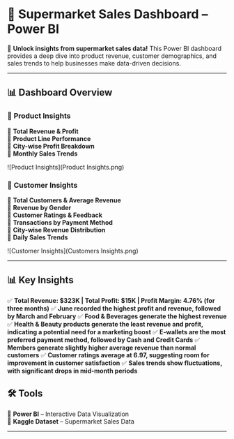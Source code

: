 # 🛒 Supermarket Sales Dashboard – Power BI  

🚀 **Unlock insights from supermarket sales data!** This Power BI dashboard provides a deep dive into product revenue, customer demographics, and sales trends to help businesses make data-driven decisions.  

---

## 📊 **Dashboard Overview**  

### 🏬 **Product Insights**  
🔹 **Total Revenue & Profit**  
🔹 **Product Line Performance**  
🔹 **City-wise Profit Breakdown**  
🔹 **Monthly Sales Trends**  

![Product Insights](Product Insights.png)  

### 👥 **Customer Insights**  
🔹 **Total Customers & Average Revenue**  
🔹 **Revenue by Gender**  
🔹 **Customer Ratings & Feedback**  
🔹 **Transactions by Payment Method**  
🔹 **City-wise Revenue Distribution**  
🔹 **Daily Sales Trends**  

![Customer Insights](Customers Insights.png)  

---

## 📊 **Key Insights** 
✅ **Total Revenue: $323K | Total Profit: $15K | Profit Margin: 4.76% (for three months)**
✅ **June recorded the highest profit and revenue, followed by March and February**
✅ **Food & Beverages generate the highest revenue**
✅ **Health & Beauty products generate the least revenue and profit, indicating a potential need for a marketing boost**
✅ **E-wallets are the most preferred payment method, followed by Cash and Credit Cards**
✅ **Members generate slightly higher average revenue than normal customers**
✅ **Customer ratings average at 6.97, suggesting room for improvement in customer satisfaction**
✅ **Sales trends show fluctuations, with significant drops in mid-month periods**

## 🛠 **Tools**  
📌 **Power BI** – Interactive Data Visualization  
📌 **Kaggle Dataset** – Supermarket Sales Data  


---


